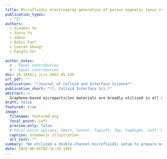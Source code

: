 ```yaml
---
title: Microfluidic electrospray generation of porous magnetic Janus reduced graphene oxide/carbon composite microspheres for versatile adsorption
publication_types:
  - "2"
authors:
  - Xiaomin Ye
  - Yunru Yu
  - admin
  - Qihui Fan*
  - Luoran Shang*
  - Fangfu Ye*
 
author_notes:
  # - Equal contribution
  # - Equal contribution
doi: 10.1016/j.jcis.2022.05.156
url_pdf: ''
publication: "*Journal of Colloid and Interface Science*"
publication_short: "*J. Colloid Interface Sci.*"
abstract: >-
  Graphene-based microparticles materials are broadly utilized in all sorts of fields owing to their outstanding properties. Despite great progress, the present graphene microparticles still face challenges in the aspects of size uniformity, motion flexibility, and tailorable surface chemistry, which limit their application in some specific fields, such as versatile adsorption. Hence, the development of novel graphene microparticles with the aforementioned characteristics is urgently required. We presented a simple microfluidic electrospray strategy to generate magnetic Janus reduced graphene oxide/carbon (rGO/C) composite microspheres with a variety of unique features. Specifically, the microfluidic electrospray method endowed the obtaiend microspheres with sufficient size uniformity as well as magnetic responsive motion ability. Additionally, magnetic-mediated surface assembly of phase transition lysozyme (PTL) nanofilm on the microspheres rendered the deposited area hydrophilic while non-deposited area hydrophobic. Such magnetic Janus rGO/C composite microspheres with regionalized wettability characteristics not only showed prominent performance in adsorbing organic liquids with high adsorption capacity and remarkable reusability but also displayed satisfying biocompatibility for the efficient uptake of bilirubin. More encouragingly, the microspheres could serve as adsorbents in a simulative hemoperfusion setup, which further demonstrated the clinical application potential of the magnetic Janus rGO/C microspheres. Thus, we anticipate that the obtained magnetic Janus rGO/C composite microspheres could show multifunctional properties toward water treatment and blood molecule cleaning.
draft: false
featured: true
image:
  filename: featured.png
  focal_point: Left
  preview_only: false
  # Focal point options: Smart, Center, TopLeft, Top, TopRight, Left, Right, BottomLeft, Bottom, BottomRight
  caption: Schematic illustration
  alt_text: ""
summary: "We utilized a double-channel microfluidic setup to prepare magnetic Janus reduced graphene oxide/carbon (rGO/C) composite microspheres."
date: 2022-06-01T02:35:19.146Z
---
```

